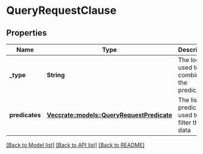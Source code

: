 # QueryRequestClause

## Properties

Name | Type | Description | Notes
------------ | ------------- | ------------- | -------------
**_type** | **String** | The logic used to combine the predicates | 
**predicates** | [**Vec<crate::models::QueryRequestPredicate>**](QueryRequestPredicate.md) | The list of predicates used to filter the data | 

[[Back to Model list]](../README.md#documentation-for-models) [[Back to API list]](../README.md#documentation-for-api-endpoints) [[Back to README]](../README.md)


